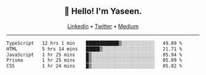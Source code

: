 <h2 align="center">👋 Hello! I'm Yaseen.</h2>
<p align="center">
  <a href="https://www.linkedin.com/in/yaseenkc/">Linkedin</a> •
  <a href="https://twitter.com/yaseeenkc">Twitter</a> •
  <a href="https://medium.com/@yaseen-kc">Medium</a>
</p>


<!--- 🔭 I’m currently working at []() as an  -->
<!--- - 💬 Ask me about **Javascript, React and Git** -->
<!--- - 📫 How to reach me: [@kc.yaseen](https://instagram.com/kc.yaseen) on Instagram -->
<!--- - ⚡ Fun fact: Big Fan of the :zap: emoji -->

-------

<!--START_SECTION:waka-->

```txt
TypeScript   12 hrs 1 min    ████████████▒░░░░░░░░░░░░   49.89 %
HTML         5 hrs 14 mins   █████▒░░░░░░░░░░░░░░░░░░░   21.71 %
JavaScript   1 hr 25 mins    █▒░░░░░░░░░░░░░░░░░░░░░░░   05.94 %
Prisma       1 hr 25 mins    █▒░░░░░░░░░░░░░░░░░░░░░░░   05.89 %
CSS          1 hr 24 mins    █▒░░░░░░░░░░░░░░░░░░░░░░░   05.82 %
```

<!--END_SECTION:waka-->
